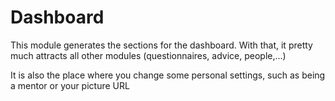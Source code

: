 # Dashboard

This module generates the sections for the dashboard.
With that, it pretty much attracts all other modules (questionnaires, advice, people,...)

It is also the place where you change some personal settings, such as being a mentor or your picture URL

